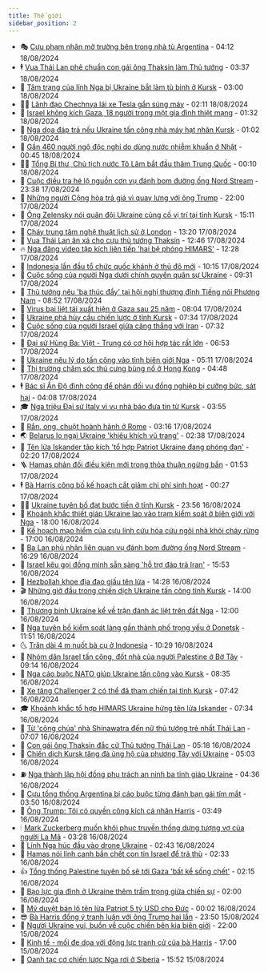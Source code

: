 ```yaml
---
title: Thế giới
sidebar_position: 2
---
```


<!-- vnexpress-the-gioi:START -->
- 🎭 [Cựu phạm nhân mở trường bên trong nhà tù Argentina](https://vnexpress.net/cuu-pham-nhan-mo-truong-ben-trong-nha-tu-argentina-4781637.html) - 04:12 18/08/2024
- 🕴 [Vua Thái Lan phê chuẩn con gái ông Thaksin làm Thủ tướng](https://vnexpress.net/vua-thai-lan-phe-chuan-con-gai-ong-thaksin-lam-thu-tuong-4782807.html) - 03:37 18/08/2024
- 🤭 [Tâm trạng của lính Nga bị Ukraine bắt làm tù binh ở Kursk](https://vnexpress.net/tam-trang-cua-linh-nga-bi-ukraine-bat-lam-tu-binh-o-kursk-4782454.html) - 03:00 18/08/2024
- 🧑‍💻 [Lãnh đạo Chechnya lái xe Tesla gắn súng máy](https://vnexpress.net/lanh-dao-chechnya-lai-xe-tesla-gan-sung-may-4782763.html) - 02:11 18/08/2024
- 🦏 [Israel không kích Gaza, 18 người trong một gia đình thiệt mạng](https://vnexpress.net/israel-khong-kich-gaza-18-nguoi-trong-mot-gia-dinh-thiet-mang-4782742.html) - 01:32 18/08/2024
- 🦒 [Nga dọa đáp trả nếu Ukraine tấn công nhà máy hạt nhân Kursk](https://vnexpress.net/nga-doa-dap-tra-neu-ukraine-tan-cong-nha-may-hat-nhan-kursk-4782734.html) - 01:02 18/08/2024
- 🌈 [Gần 460 người ngộ độc nghi do dùng nước nhiễm khuẩn ở Nhật](https://vnexpress.net/gan-460-nguoi-ngo-doc-nghi-do-dung-nuoc-nhiem-khuan-o-nhat-4782740.html) - 00:45 18/08/2024
- 🧑‍🏫 [Tổng Bí thư, Chủ tịch nước Tô Lâm bắt đầu thăm Trung Quốc](https://vnexpress.net/tong-bi-thu-chu-tich-nuoc-to-lam-bat-dau-tham-trung-quoc-4782737.html) - 00:10 18/08/2024
- 🐲 [Cuộc điều tra hé lộ nguồn cơn vụ đánh bom đường ống Nord Stream](https://vnexpress.net/cuoc-dieu-tra-he-lo-nguon-con-vu-danh-bom-duong-ong-nord-stream-4781760.html) - 23:38 17/08/2024
- 🦒 [Những người Cộng hòa trả giá vì quay lưng với ông Trump](https://vnexpress.net/nhung-nguoi-cong-hoa-tra-gia-vi-quay-lung-voi-ong-trump-4782456.html) - 22:00 17/08/2024
- 🐻 [Ông Zelensky nói quân đội Ukraine củng cố vị trí tại tỉnh Kursk](https://vnexpress.net/ong-zelensky-noi-quan-doi-ukraine-cung-co-vi-tri-tai-tinh-kursk-4782701.html) - 15:11 17/08/2024
- 🚀 [Cháy trung tâm nghệ thuật lịch sử ở London](https://vnexpress.net/chay-trung-tam-nghe-thuat-lich-su-o-london-4782685.html) - 13:20 17/08/2024
- 🥰 [Vua Thái Lan ân xá cho cựu thủ tướng Thaksin](https://vnexpress.net/vua-thai-lan-an-xa-cho-cuu-thu-tuong-thaksin-4782679.html) - 12:46 17/08/2024
- 🔥 [Nga đăng video tập kích liên tiếp &#39;hai bệ phóng HIMARS&#39;](https://vnexpress.net/nga-dang-video-tap-kich-lien-tiep-hai-be-phong-himars-4782540.html) - 12:28 17/08/2024
- 🥳 [Indonesia lần đầu tổ chức quốc khánh ở thủ đô mới](https://vnexpress.net/indonesia-lan-dau-to-chuc-quoc-khanh-o-thu-do-moi-4782642.html) - 10:15 17/08/2024
- 💼 [Cuộc sống của người Nga dưới chính quyền quân sự Ukraine](https://vnexpress.net/cuoc-song-cua-nguoi-nga-duoi-chinh-quyen-quan-su-ukraine-4782569.html) - 09:31 17/08/2024
- 🤡 [Thủ tướng nêu &#39;ba thúc đẩy&#39; tại hội nghị thượng đỉnh Tiếng nói Phương Nam](https://vnexpress.net/thu-tuong-neu-ba-thuc-day-tai-hoi-nghi-thuong-dinh-tieng-noi-phuong-nam-4782604.html) - 08:52 17/08/2024
- 🌁 [Virus bại liệt tái xuất hiện ở Gaza sau 25 năm](https://vnexpress.net/virus-bai-liet-tai-xuat-hien-o-gaza-sau-25-nam-4782591.html) - 08:04 17/08/2024
- 🤩 [Ukraine phá hủy cầu chiến lược ở tỉnh Kursk](https://vnexpress.net/ukraine-pha-huy-cau-chien-luoc-o-tinh-kursk-4782557.html) - 07:34 17/08/2024
- 🎉 [Cuộc sống của người Israel giữa căng thẳng với Iran](https://vnexpress.net/cuoc-song-cua-nguoi-israel-giua-cang-thang-voi-iran-4782525.html) - 07:32 17/08/2024
- 🎉 [Đại sứ Hùng Ba: Việt - Trung có cơ hội hợp tác rất lớn](https://vnexpress.net/dai-su-hung-ba-viet-trung-co-co-hoi-hop-tac-rat-lon-4781992.html) - 06:53 17/08/2024
- 🌁 [Ukraine nêu lý do tấn công vào tỉnh biên giới Nga](https://vnexpress.net/ukraine-neu-ly-do-tan-cong-vao-tinh-bien-gioi-nga-4782524.html) - 05:11 17/08/2024
- 🌊 [Thị trường chăm sóc thú cưng bùng nổ ở Hong Kong](https://vnexpress.net/thi-truong-cham-soc-thu-cung-bung-no-o-hong-kong-4782473.html) - 04:48 17/08/2024
- 🕴 [Bác sĩ Ấn Độ đình công để phản đối vụ đồng nghiệp bị cưỡng bức, sát hại](https://vnexpress.net/bac-si-an-do-dinh-cong-de-phan-doi-vu-dong-nghiep-bi-cuong-buc-sat-hai-4782520.html) - 04:08 17/08/2024
- 🎓 [Nga triệu Đại sứ Italy vì vụ nhà báo đưa tin từ Kursk](https://vnexpress.net/nga-trieu-dai-su-italy-vi-vu-nha-bao-dua-tin-tu-kursk-4782462.html) - 03:55 17/08/2024
- 🦩 [Rắn, ong, chuột hoành hành ở Rome](https://vnexpress.net/ran-ong-chuot-hoanh-hanh-o-rome-4782476.html) - 03:16 17/08/2024
- 🌏 [Belarus lo ngại Ukraine &#39;khiêu khích vũ trang&#39;](https://vnexpress.net/belarus-lo-ngai-ukraine-khieu-khich-vu-trang-4782452.html) - 02:38 17/08/2024
- 🌋 [Tên lửa Iskander tập kích &#39;tổ hợp Patriot Ukraine đang phóng đạn&#39;](https://vnexpress.net/ten-lua-iskander-tap-kich-to-hop-patriot-ukraine-dang-phong-dan-4782457.html) - 02:20 17/08/2024
- 🪜 [Hamas phản đối điều kiện mới trong thỏa thuận ngừng bắn](https://vnexpress.net/hamas-phan-doi-dieu-kien-moi-trong-thoa-thuan-ngung-ban-4782447.html) - 01:53 17/08/2024
- 🕴 [Bà Harris công bố kế hoạch cắt giảm chi phí sinh hoạt](https://vnexpress.net/ba-harris-cong-bo-ke-hoach-cat-giam-chi-phi-sinh-hoat-4782441.html) - 00:27 17/08/2024
- 🧑‍🏫 [Ukraine tuyên bố đạt bước tiến ở tỉnh Kursk](https://vnexpress.net/ukraine-tuyen-bo-dat-buoc-tien-o-tinh-kursk-4782442.html) - 23:56 16/08/2024
- 🌮 [Khoảnh khắc thiết giáp Ukraine lao vào trạm kiểm soát ở biên giới với Nga](https://vnexpress.net/khoanh-khac-thiet-giap-ukraine-lao-vao-tram-kiem-soat-o-bien-gioi-voi-nga-4782153.html) - 18:00 16/08/2024
- 🚦 [Kế hoạch mạo hiểm của cựu lính cứu hỏa cứu ngôi nhà khỏi cháy rừng](https://vnexpress.net/ke-hoach-mao-hiem-cua-cuu-linh-cuu-hoa-cuu-ngoi-nha-khoi-chay-rung-4782139.html) - 17:00 16/08/2024
- 💫 [Ba Lan phủ nhận liên quan vụ đánh bom đường ống Nord Stream](https://vnexpress.net/ba-lan-phu-nhan-lien-quan-vu-danh-bom-duong-ong-nord-stream-4782398.html) - 16:29 16/08/2024
- 🤡 [Israel kêu gọi đồng minh sẵn sàng &#39;hỗ trợ đáp trả Iran&#39;](https://vnexpress.net/israel-keu-goi-dong-minh-san-sang-ho-tro-dap-tra-iran-4782399.html) - 15:53 16/08/2024
- 🦣 [Hezbollah khoe địa đạo giấu tên lửa](https://vnexpress.net/hezbollah-khoe-dia-dao-giau-ten-lua-4782384.html) - 14:28 16/08/2024
- 🎬 [Những giờ đầu trong chiến dịch Ukraine tấn công tỉnh Kursk](https://vnexpress.net/nhung-gio-dau-trong-chien-dich-ukraine-tan-cong-tinh-kursk-4782294.html) - 14:00 16/08/2024
- 🎉 [Thương binh Ukraine kể về trận đánh ác liệt trên đất Nga](https://vnexpress.net/thuong-binh-ukraine-ke-ve-tran-danh-ac-liet-tren-dat-nga-4782022.html) - 12:00 16/08/2024
- 🎡 [Nga tuyên bố kiểm soát làng gần thành phố trọng yếu ở Donetsk](https://vnexpress.net/nga-tuyen-bo-kiem-soat-lang-gan-thanh-pho-trong-yeu-o-donetsk-4782376.html) - 11:51 16/08/2024
- 🌜 [Trăn dài 4 m nuốt bà cụ ở Indonesia](https://vnexpress.net/tran-dai-4-m-nuot-ba-cu-o-indonesia-4782286.html) - 10:29 16/08/2024
- 🎡 [Nhóm dân Israel tấn công, đốt nhà của người Palestine ở Bờ Tây](https://vnexpress.net/nhom-dan-israel-tan-cong-dot-nha-cua-nguoi-palestine-o-bo-tay-4782052.html) - 09:14 16/08/2024
- 🤗 [Nga cáo buộc NATO giúp Ukraine tấn công vào Kursk](https://vnexpress.net/nga-cao-buoc-nato-giup-ukraine-tan-cong-vao-kursk-4782229.html) - 08:35 16/08/2024
- 🦩 [Xe tăng Challenger 2 có thể đã tham chiến tại tỉnh Kursk](https://vnexpress.net/xe-tang-challenger-2-co-the-da-tham-chien-tai-tinh-kursk-4782126.html) - 07:42 16/08/2024
- 🎓 [Khoảnh khắc tổ hợp HIMARS Ukraine hứng tên lửa Iskander](https://vnexpress.net/khoanh-khac-to-hop-himars-ukraine-hung-ten-lua-iskander-4782086.html) - 07:34 16/08/2024
- 🌁 [Từ &#39;công chúa&#39; nhà Shinawatra đến nữ thủ tướng trẻ nhất Thái Lan](https://vnexpress.net/tu-cong-chua-nha-shinawatra-den-nu-thu-tuong-tre-nhat-thai-lan-4782005.html) - 07:07 16/08/2024
- 🤩 [Con gái ông Thaksin đắc cử Thủ tướng Thái Lan](https://vnexpress.net/con-gai-ong-thaksin-dac-cu-thu-tuong-thai-lan-4782020.html) - 05:18 16/08/2024
- 👹 [Chiến dịch Kursk tăng đà ủng hộ của phương Tây với Ukraine](https://vnexpress.net/chien-dich-kursk-tang-da-ung-ho-cua-phuong-tay-voi-ukraine-4781458.html) - 05:03 16/08/2024
- ⛽️ [Nga thành lập hội đồng phụ trách an ninh ba tỉnh giáp Ukraine](https://vnexpress.net/nga-thanh-lap-hoi-dong-phu-trach-an-ninh-ba-tinh-giap-ukraine-4782089.html) - 04:36 16/08/2024
- 🚀 [Cựu tổng thống Argentina bị cáo buộc từng đánh bạn gái tím mắt](https://vnexpress.net/cuu-tong-thong-argentina-bi-cao-buoc-tung-danh-ban-gai-tim-mat-4782038.html) - 03:50 16/08/2024
- 🎡 [Ông Trump: Tôi có quyền công kích cá nhân Harris](https://vnexpress.net/ong-trump-toi-co-quyen-cong-kich-ca-nhan-harris-4782060.html) - 03:49 16/08/2024
- 🕯 [Mark Zuckerberg muốn khôi phục truyền thống dựng tượng vợ của người La Mã](https://vnexpress.net/mark-zuckerberg-muon-khoi-phuc-truyen-thong-dung-tuong-vo-cua-nguoi-la-ma-4782074.html) - 03:28 16/08/2024
- 🐻 [Lính Nga húc đầu vào drone Ukraine](https://vnexpress.net/linh-nga-huc-dau-vao-drone-ukraine-4782030.html) - 02:43 16/08/2024
- 🚦 [Hamas nói lính canh bắn chết con tin Israel để trả thù](https://vnexpress.net/hamas-noi-linh-canh-ban-chet-con-tin-israel-de-tra-thu-4782013.html) - 02:33 16/08/2024
- 👍 [Tổng thống Palestine tuyên bố sẽ tới Gaza &#39;bất kể sống chết&#39;](https://vnexpress.net/tong-thong-palestine-tuyen-bo-se-toi-gaza-bat-ke-song-chet-4782045.html) - 02:15 16/08/2024
- 🚀 [Bạo lực gia đình ở Ukraine thêm trầm trọng giữa chiến sự](https://vnexpress.net/bao-luc-gia-dinh-o-ukraine-them-tram-trong-giua-chien-su-4781283.html) - 02:00 16/08/2024
- 🌮 [Mỹ duyệt bán lô tên lửa Patriot 5 tỷ USD cho Đức](https://vnexpress.net/my-duyet-ban-lo-ten-lua-patriot-5-ty-usd-cho-duc-4781997.html) - 00:02 16/08/2024
- 😎 [Bà Harris đồng ý tranh luận với ông Trump hai lần](https://vnexpress.net/ba-harris-dong-y-tranh-luan-voi-ong-trump-hai-lan-4781994.html) - 23:50 15/08/2024
- 🐲 [Người Ukraine vui, buồn về cuộc chiến bên kia biên giới](https://vnexpress.net/nguoi-ukraine-vui-buon-ve-cuoc-chien-ben-kia-bien-gioi-4781809.html) - 22:00 15/08/2024
- 💫 [Kinh tế - mối đe dọa với động lực tranh cử của bà Harris](https://vnexpress.net/kinh-te-moi-de-doa-voi-dong-luc-tranh-cu-cua-ba-harris-4781195.html) - 17:00 15/08/2024
- 👀 [Oanh tạc cơ chiến lược Nga rơi ở Siberia](https://vnexpress.net/oanh-tac-co-chien-luoc-nga-roi-o-siberia-4781967.html) - 15:52 15/08/2024<!-- vnexpress-the-gioi:END -->